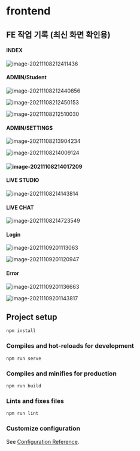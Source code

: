 # frontend

## FE 작업 기록 (최신 화면 확인용)

#### INDEX

![image-20211108212411436](README.assets/image-20211108212411436.png)



#### ADMIN/Student

![image-20211108212440856](README.assets/image-20211108212440856.png)

![image-20211108212450153](README.assets/image-20211108212450153.png)

![image-20211108212510030](README.assets/image-20211108212510030.png)



#### ADMIN/SETTINGS

![image-20211108213904234](README.assets/image-20211108213904234.png)

![image-20211108214009124](README.assets/image-20211108214009124.png)

#### ![image-20211108214017209](README.assets/image-20211108214017209.png)



#### LIVE STUDIO

![image-20211108214143814](README.assets/image-20211108214143814.png)



#### LIVE CHAT

![image-20211108214723549](README.assets/image-20211108214723549.png)



#### Login

![image-20211109201113063](README.assets/image-20211109201113063.png)

![image-20211109201120947](README.assets/image-20211109201120947.png)



#### Error

![image-20211109201136663](README.assets/image-20211109201136663.png)

![image-20211109201143817](README.assets/image-20211109201143817.png)



## Project setup

```
npm install
```

### Compiles and hot-reloads for development
```
npm run serve
```

### Compiles and minifies for production
```
npm run build
```

### Lints and fixes files
```
npm run lint
```

### Customize configuration
See [Configuration Reference](https://cli.vuejs.org/config/).

